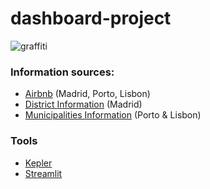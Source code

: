 # dashboard-project

![graffiti](images/graffiti.png)


### Information sources:
- [Airbnb](http://insideairbnb.com/get-the-data/) (Madrid, Porto, Lisbon)
- [District Information](https://www.madrid.es/portales/munimadrid/es/Inicio/El-Ayuntamiento/Estadistica/Distritos-en-cifras/Distritos-en-cifras-Informacion-de-Distritos-/?vgnextfmt=default&vgnextoid=74b33ece5284c310VgnVCM1000000b205a0aRCRD&vgnextchannel=27002d05cb71b310VgnVCM1000000b205a0aRCRD) (Madrid)
- [Municipalities Information](https://www.ine.pt/xportal/xmain?xpid=INE&xpgid=ine_doc_municipios&xlang=en) (Porto & Lisbon)

### Tools
- [Kepler](https://kepler.gl/)
- [Streamlit](https://docs.streamlit.io/)